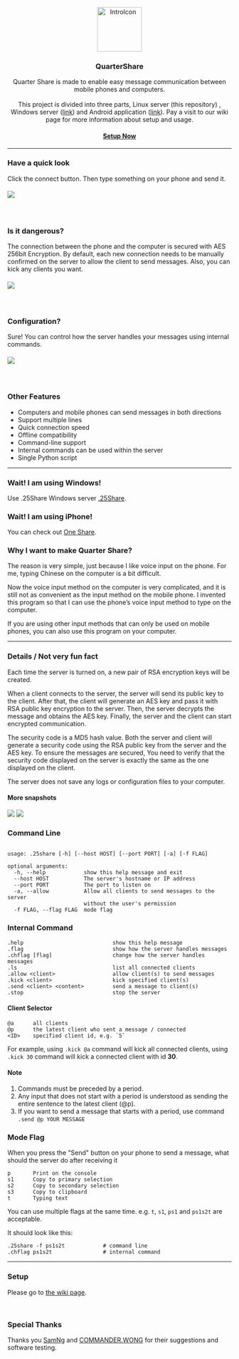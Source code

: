 <p align="center">
	<a href="https://github.com/jerrylum/.25share"><img src="https://i.imgur.com/SZTjDWl.png" alt="IntroIcon" width="100"></a>
</p>
<h3 align="center">QuarterShare</h3>
<p align="center">
Quarter Share is made to enable easy message communication between mobile phones and computers. <br><br>
This project is divided into three parts, Linux server (this repository) , Windows server
(<a href="https://github.com/jerrylum/.25share-windows">link</a>) and Android application
(<a href="https://github.com/jerrylum/.25share-android">link</a>). Pay a visit to our wiki page for more information about setup and usage.
</p>

<h4 align="center"><a href="https://github.com/jerrylum/.25share/wiki">Setup Now</a></h4>

---

### Have a quick look

Click the connect button. Then type something on your phone and send it.

<h5 align="left">
<img src="https://i.imgur.com/SAdyYWm.gif">
</h5>
<br>

### Is it dangerous?

The connection between the phone and the computer is secured with AES 256bit Encryption. By default, each new connection needs to be manually confirmed on the server to allow the client to send messages. Also, you can kick any clients you want.

<h5 align="left">
<img src="https://i.imgur.com/4S9r4R0.gif">
</h5>
<br>

### Configuration?

Sure! You can control how the server handles your messages using internal commands.

<h5 align="left">
<img src="https://i.imgur.com/0iSVWNZ.gif">
</h5>

<br>


### Other Features

- Computers and mobile phones can send messages in both directions
- Support multiple lines
- Quick connection speed
- Offline compatibility
- Command-line support
- Internal commands can be used within the server 
- Single Python script



---

### Wait! I am using Windows!

Use .25Share Windows server [.25Share](https://github.com/Jerrylum/.25share-windows). 

### Wait! I am using iPhone!

You can check out [One Share](https://github.com/Jerrylum/OneShare). 


### Why I want to make Quarter Share?

The reason is very simple, just because I like voice input on the phone. For me, typing Chinese on the computer is a bit difficult.  

Now the voice input method on the computer is very complicated, and it is still not as convenient as the input method on the mobile phone. I invented this program so that I can use the phone’s voice input method to type on the computer.  

If you are using other input methods that can only be used on mobile phones, you can also use this program on your computer.

---

### Details / Not very fun fact

Each time the server is turned on, a new pair of RSA encryption keys will be created.  

When a client connects to the server, the server will send its public key to the client. After that, the client will generate an AES key and pass it with RSA public key encryption to the server. Then, the server decrypts the message and obtains the AES key. Finally, the server and the client can start encrypted communication.  

The security code is a MD5 hash value. Both the server and client will generate a security code using the RSA public key from the server and the AES key. To ensure the messages are secured, You need to verify that the security code displayed on the server is exactly the same as the one displayed on the client.

The server does not save any logs or configuration files to your computer.  


#### More snapshots


<img src="https://i.imgur.com/oeJoQ0M.png">


<img src="https://i.imgur.com/sgTCEC8.png">




### Command Line

```

usage: .25share [-h] [--host HOST] [--port PORT] [-a] [-f FLAG]    

optional arguments:
  -h, --help            show this help message and exit
  --host HOST           The server's hostname or IP address
  --port PORT           The port to listen on
  -a, --allow           Allow all clients to send messages to the server
                        without the user's permission
  -f FLAG, --flag FLAG  mode flag

```


### Internal Command

```
.help                            show this help message
.flag                            show how the server handles messages
.chflag [flag]                   change how the server handles messages
.ls                              list all connected clients
.allow <client>                  allow client(s) to send messages
.kick <client>                   kick specified client(s)
.send <client> <content>         send a message to client(s)
.stop                            stop the server
```

#### Client Selector
```
@a      all clients
@p      the latest client who sent a message / connected
<ID>    specified client id, e.g. `5`
```

For example, using `.kick @a` command will kick all connected clients, using `.kick 30` command will kick a connected client with id **30**.


#### Note
1. Commands must be preceded by a period.
2. Any input that does not start with a period is understood as sending
the entire sentence to the latest client (@p).
3. If you want to send a message that starts with a period, use command 
`.send @p YOUR MESSAGE`

### Mode Flag

When you press the "Send" button on your phone to send a message, what should the server do after receiving it

```
p       Print on the console
s1      Copy to primary selection
s2      Copy to secondary selection
s3      Copy to clipboard
t       Typing text
```

You can use multiple flags at the same time. e.g. `t`, `s1`, `ps1` and `ps1s2t` are acceptable.  

It should look like this:
```
.25share -f ps1s2t            # command line
.chflag ps1s2t                # internal command
```


---

### Setup

Please go to [the wiki page](https://github.com/jerrylum/.25share/wiki).  

<br>

### Special Thanks

Thanks you [SamNg](https://github.com/ngkachunhlp) and [COMMANDER.WONG](https://github.com/COMMANDERWONG) for their suggestions and software testing.
